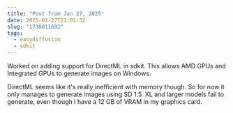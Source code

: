 ```yaml
---
title: "Post from Jan 27, 2025"
date: 2025-01-27T21:01:32
slug: "1738011692"
tags:
  - easydiffusion
  - sdkit
---
```


Worked on adding support for DirectML in sdkit. This allows AMD GPUs and Integrated GPUs to generate images on Windows.

DirectML seems like it's really inefficient with memory though. So for now it only manages to generate images using SD 1.5. XL and larger models fail to generate, even though I have a 12 GB of VRAM in my graphics card.